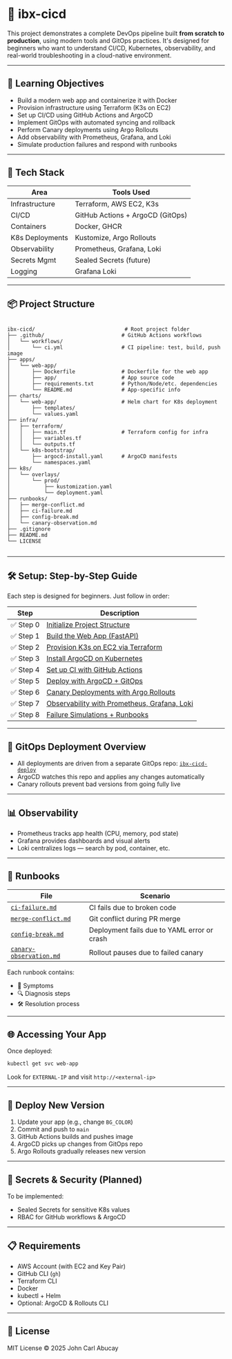 # 🚀 ibx-cicd

This project demonstrates a complete DevOps pipeline built **from scratch to production**, using modern tools and GitOps practices. It's designed for beginners who want to understand CI/CD, Kubernetes, observability, and real-world troubleshooting in a cloud-native environment.

---

## 🧠 Learning Objectives

- Build a modern web app and containerize it with Docker
- Provision infrastructure using Terraform (K3s on EC2)
- Set up CI/CD using GitHub Actions and ArgoCD
- Implement GitOps with automated syncing and rollback
- Perform Canary deployments using Argo Rollouts
- Add observability with Prometheus, Grafana, and Loki
- Simulate production failures and respond with runbooks

---

## 🧰 Tech Stack

| Area             | Tools Used                                   |
|------------------|----------------------------------------------|
| Infrastructure   | Terraform, AWS EC2, K3s                      |
| CI/CD            | GitHub Actions + ArgoCD (GitOps)            |
| Containers       | Docker, GHCR                                 |
| K8s Deployments  | Kustomize, Argo Rollouts                     |
| Observability    | Prometheus, Grafana, Loki                    |
| Secrets Mgmt     | Sealed Secrets (future)                      |
| Logging          | Grafana Loki                                 |

---

## 📦 Project Structure

```

ibx-cicd/                             # Root project folder
├── .github/                         # GitHub Actions workflows
│   └── workflows/
│       └── ci.yml                   # CI pipeline: test, build, push image
├── apps/
│   └── web-app/
│       ├── Dockerfile               # Dockerfile for the web app
│       ├── app/                     # App source code
│       ├── requirements.txt         # Python/Node/etc. dependencies
│       └── README.md                # App-specific info
├── charts/
│   └── web-app/                     # Helm chart for K8s deployment
│       ├── templates/
│       └── values.yaml
├── infra/
│   ├── terraform/
│   │   ├── main.tf                  # Terraform config for infra
│   │   ├── variables.tf
│   │   └── outputs.tf
│   └── k8s-bootstrap/
│       ├── argocd-install.yaml      # ArgoCD manifests
│       └── namespaces.yaml
├── k8s/
│   └── overlays/
│       └── prod/
│           ├── kustomization.yaml
│           └── deployment.yaml
├── runbooks/
│   ├── merge-conflict.md
│   ├── ci-failure.md
│   ├── config-break.md
│   └── canary-observation.md
├── .gitignore
├── README.md
└── LICENSE


````

---

## 🛠 Setup: Step-by-Step Guide

Each step is designed for beginners. Just follow in order:

| Step | Description |
|------|-------------|
| ✅ Step 0 | [Initialize Project Structure](#) |
| ✅ Step 1 | [Build the Web App (FastAPI)](#) |
| ✅ Step 2 | [Provision K3s on EC2 via Terraform](#) |
| ✅ Step 3 | [Install ArgoCD on Kubernetes](#) |
| ✅ Step 4 | [Set up CI with GitHub Actions](#) |
| ✅ Step 5 | [Deploy with ArgoCD + GitOps](#) |
| ✅ Step 6 | [Canary Deployments with Argo Rollouts](#) |
| ✅ Step 7 | [Observability with Prometheus, Grafana, Loki](#) |
| ✅ Step 8 | [Failure Simulations + Runbooks](#) |

---

## 🧪 GitOps Deployment Overview

- All deployments are driven from a separate GitOps repo: [`ibx-cicd-deploy`](https://github.com/your-org/ibx-cicd-deploy)
- ArgoCD watches this repo and applies any changes automatically
- Canary rollouts prevent bad versions from going fully live

---

## 📊 Observability

- Prometheus tracks app health (CPU, memory, pod state)
- Grafana provides dashboards and visual alerts
- Loki centralizes logs — search by pod, container, etc.

---

## 🧯 Runbooks

| File | Scenario |
|------|----------|
| [`ci-failure.md`](runbooks/ci-failure.md) | CI fails due to broken code |
| [`merge-conflict.md`](runbooks/merge-conflict.md) | Git conflict during PR merge |
| [`config-break.md`](runbooks/config-break.md) | Deployment fails due to YAML error or crash |
| [`canary-observation.md`](runbooks/canary-observation.md) | Rollout pauses due to failed canary |

Each runbook contains:
- 📌 Symptoms
- 🔍 Diagnosis steps
- 🛠 Resolution process

---

## 🌐 Accessing Your App

Once deployed:
```bash
kubectl get svc web-app
````

Look for `EXTERNAL-IP` and visit `http://<external-ip>`

---

## 🚀 Deploy New Version

1. Update your app (e.g., change `BG_COLOR`)
2. Commit and push to `main`
3. GitHub Actions builds and pushes image
4. ArgoCD picks up changes from GitOps repo
5. Argo Rollouts gradually releases new version

---

## 🔐 Secrets & Security (Planned)

To be implemented:

* Sealed Secrets for sensitive K8s values
* RBAC for GitHub workflows & ArgoCD

---

## 📋 Requirements

* AWS Account (with EC2 and Key Pair)
* GitHub CLI (`gh`)
* Terraform CLI
* Docker
* kubectl + Helm
* Optional: ArgoCD & Rollouts CLI

---

## 📘 License

MIT License © 2025 John Carl Abucay

